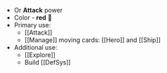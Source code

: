 - Or **Attack** power
- Color - **red** 🔴
- Primary use:
	- [[Attack]]
	- [[Manage]] moving cards: [[Hero]] and [[Ship]]
- Additional use:
	- [[Explore]]
	- Build [[DefSys]]



